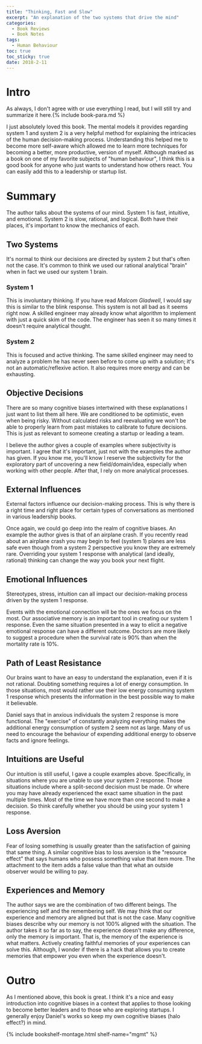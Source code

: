 ```yaml
---
title: "Thinking, Fast and Slow" 
excerpt: "An explanation of the two systems that drive the mind"
categories:
  - Book Reviews
  - Book Notes
tags:
  - Human Behaviour
toc: true
toc_sticky: true
date: 2018-2-11
---
```

# Intro
As always, I don't agree with or use everything I read, but I will still try and summarize it here.{% include book-para.md %}

I just absolutely loved this book. The mental models it provides regarding system 1 and system 2 is a very helpful method for explaining the intricacies of the human decision-making process. Understanding this helped me to become more self-aware which allowed me to learn more techniques for becoming a better, more productive, version of myself. Although marked as a book on one of my favorite subjects of "human behaviour", I think this is a good book for anyone who just wants to understand how others react. You can easily add this to a leadership or startup list.

# Summary
The author talks about the systems of our mind. System 1 is fast, intuitive, and emotional. System 2 is slow, rational, and logical. Both have their places, it's important to know the mechanics of each.

## Two Systems
It's normal to think our decisions are directed by system 2 but that's often not the case. It's common to think we used our rational analytical "brain" when in fact we used our system 1 brain.

### System 1
This is involuntary thinking. If you have read *Malcom Gladwell*, I would say this is similar to the blink response. This system is not all bad as it seems right now. A skilled engineer may already know what algorithm to implement with just a quick skim of the code. The engineer has seen it so many times it doesn't require analytical thought.

### System 2
This is focused and active thinking. The same skilled engineer may need to analyze a problem he has never seen before to come up with a solution; it's not an automatic/reflexive action. It also requires more energy and can be exhausting.

## Objective Decisions
There are so many cognitive biases intertwined with these explanations I just want to list them all here. We are conditioned to be optimistic, even when being risky. Without calculated risks and reevaluating we won't be able to properly learn from past mistakes to calibrate to future decisions. This is just as relevant to someone creating a startup or leading a team.

I believe the author gives a couple of examples where subjectivity is important. I agree that it's important, just not with the examples the author has given. If you know me, you'll know I reserve the subjectivity for the exploratory part of uncovering a new field/domain/idea, especially when working with other people. After that, I rely on more analytical processes.

## External Influences
External factors influence our decision-making process. This is why there is a right time and right place for certain types of conversations as mentioned in various leadership books.

Once again, we could go deep into the realm of cognitive biases. An example the author gives is that of an airplane crash. If you recently read about an airplane crash you may begin to feel (system 1) planes are less safe even though from a system 2 perspective you know they are extremely rare. Overriding your system 1 response with analytical (and ideally, rational) thinking can change the way you book your next flight.

## Emotional Influences
Stereotypes, stress, intuition can all impact our decision-making process driven by the system 1 response.

Events with the emotional connection will be the ones we focus on the most. Our associative memory is an important tool in creating our system 1 response. Even the same situation presented in a way to elicit a negative emotional response can have a different outcome. Doctors are more likely to suggest a procedure when the survival rate is 90% than when the mortality rate is 10%.

## Path of Least Resistance
Our brains want to have an easy to understand the explanation, even if it is not rational. Doubting something requires a lot of energy consumption. In those situations, most would rather use their low energy consuming system 1 response which presents the information in the best possible way to make it believable.

Daniel says that in anxious individuals the system 2 response is more functional. The "exercise" of constantly analyzing everything makes the additional energy consumption of system 2 seem not as large. Many of us need to encourage the behaviour of expending additional energy to observe facts and ignore feelings.

## Intuitions are Useful
Our intuition is still useful, I gave a couple examples above. Specifically, in situations where you are unable to use your system 2 response. Those situations include where a split-second decision must be made. Or where you may have already experienced the exact same situation in the past multiple times. Most of the time we have more than one second to make a decision. So think carefully whether you should be using your system 1 response.

## Loss Aversion
Fear of losing something is usually greater than the satisfaction of gaining that same thing. A similar cognitive bias to loss aversion is the "resource effect" that says humans who possess something value that item more. The attachment to the item adds a false value than that what an outside observer would be willing to pay.

## Experiences and Memory
The author says we are the combination of two different beings. The experiencing self and the remembering self. We may think that our experience and memory are aligned but that is not the case. Many cognitive biases describe why our memory is not 100% aligned with the situation. The author takes it so far as to say, the experience doesn't make any difference, only the memory is important. That is, the memory of the experience is what matters. Actively creating faithful memories of your experiences can solve this. Although, I wonder if there is a hack that allows you to create memories that empower you even when the experience doesn't.

# Outro

As I mentioned above, this book is great. I think it's a nice and easy introduction into cognitive biases in a context that applies to those looking to become better leaders and to those who are exploring startups. I generally enjoy Daniel's works so keep my own cognitive biases (halo effect?) in mind.

{% include bookshelf-montage.html shelf-name="mgmt" %}